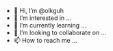 - 👋 Hi, I’m @olkguh
- 👀 I’m interested in ...
- 🌱 I’m currently learning ...
- 💞️ I’m looking to collaborate on ...
- 📫 How to reach me ...

<!---
olkguh/olkguh is a ✨ special ✨ repository because its `README.md` (this file) appears on your GitHub profile.
You can click the Preview link to take a look at your changes.
--->
